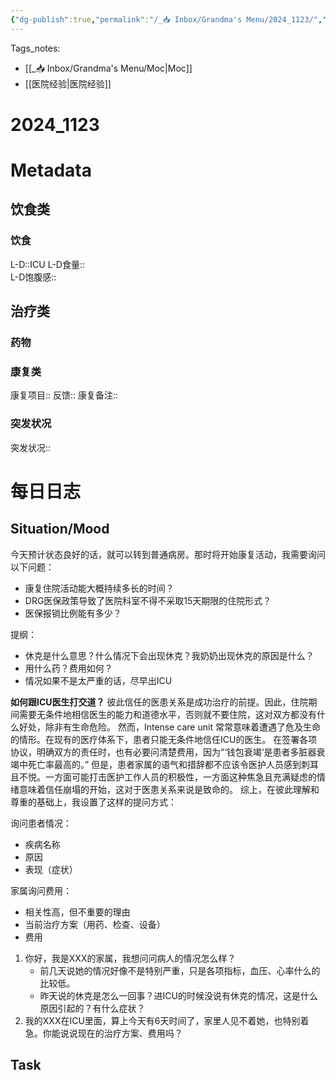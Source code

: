 ```yaml
---
{"dg-publish":true,"permalink":"/_📥 Inbox/Grandma's Menu/2024_1123/","tags":["🏥"]}
---
```


 Tags_notes: 
 - [[_📥 Inbox/Grandma's Menu/Moc\|Moc]]
 - [[医院经验\|医院经验]]
# 2024_1123
# Metadata
## 饮食类
### 饮食
L-D::ICU
L-D食量::  
L-D饱腹感::
## 治疗类
### 药物

### 康复类
康复项目::
反馈:: 
康复备注::
### 突发状况
突发状况::
# 每日日志
## Situation/Mood
今天预计状态良好的话，就可以转到普通病房。那时将开始康复活动，我需要询问以下问题：
- 康复住院活动能大概持续多长的时间？
- DRG医保政策导致了医院科室不得不采取15天期限的住院形式？
- 医保报销比例能有多少？

提纲：
- 休克是什么意思？什么情况下会出现休克？我奶奶出现休克的原因是什么？
- 用什么药？费用如何？
- 情况如果不是太严重的话，尽早出ICU

**如何跟ICU医生打交道？**
彼此信任的医患关系是成功治疗的前提。因此，住院期间需要无条件地相信医生的能力和道德水平，否则就不要住院，这对双方都没有什么好处，除非有生命危险。
然而，Intense care unit 常常意味着遭遇了危及生命的情形。在现有的医疗体系下，患者只能无条件地信任ICU的医生。
在签署各项协议，明确双方的责任时，也有必要问清楚费用，因为“‘钱包衰竭‘是患者多脏器衰竭中死亡率最高的。”
但是，患者家属的语气和措辞都不应该令医护人员感到刺耳且不悦。一方面可能打击医护工作人员的积极性，一方面这种焦急且充满疑虑的情绪意味着信任崩塌的开始，这对于医患关系来说是致命的。
综上，在彼此理解和尊重的基础上，我设置了这样的提问方式：

询问患者情况：
- 疾病名称
- 原因
- 表现（症状）

家属询问费用：
- 相关性高，但不重要的理由
- 当前治疗方案（用药、检查、设备）
- 费用

 1. 你好，我是XXX的家属，我想问问病人的情况怎么样？
	 - 前几天说她的情况好像不是特别严重，只是各项指标，血压、心率什么的比较低。
	 - 昨天说的休克是怎么一回事？进ICU的时候没说有休克的情况，这是什么原因引起的？有什么症状？
2. 我的XXX在ICU里面，算上今天有6天时间了，家里人见不着她，也特别着急。你能说说现在的治疗方案、费用吗？
## Task
